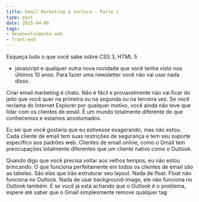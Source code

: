 ```yaml
---
title: Email Marketing a tortura - Parte 1
type: post
date: 2015-04-06
tags:
- desenvolvimento web
- front-end
---
```


Esqueça tudo o que você sabe sobre CSS 3, HTML 5
- javascript e qualquer outra nova novidade que você tenha visto nos últimos 10 anos. Para fazer uma newsletter você não vai usar nada disso.

Criar email marketing é chato. Não é fácil e provavelmente não vai ficar do jeito que você quer na primeira ou na segunda ou na terceira vez. Se você reclama do Internet Explorer por qualquer motivo, você ainda não teve que lidar com os clientes de email. É um mundo totalmente diferente do que conhecemos e estamos acostumados.

Eu sei que você gostaria que eu estivesse exagerando, mas não estou. Cada cliente de email tem suas restrições de segurança e tem seu suporte específico aos padrões web. Clientes de email online, como o Gmail tem preocupações totalmente diferentes que um cliente nativo como o Outlook.

Quando digo que você precisa voltar aos velhos tempos, eu não estou brincando. O que funciona perfeitamente em todos os clientes de email são as tabelas. São elas que irão estruturar seu layout. Nada de float. Float não funciona no Outlook. Nada de usar background-image, ele não funciona no Outlook também. E se você já está achando que o Outlook é o problema, espere até saber que o Gmail simplesmente remove qualquer tag <style> que estiver no documento e só aceita estilos inline, com o atributo style direto na tag. Nesse cenário, não tem quem é pior ou melhor, só tem o pior.

Com as tabelas, você poderá usar a propriedades font e text, com todos os seus respectivos valores. Logo, você já consegue formatar a tipografia do seu email, contanto que use apenas fonts do sistema, por que a propriedades font-face funciona apenas em aparelhos que rodam iOS e no Apple Mail.

E os seletores do CSS? Sem seletores a gente não consegue fazer muita coisa, né? Pois é… Vamos continuar sem fazer muita coisa. O selector mais básico, que chamamos de “selector encadeado“, feito assim: “div p”, pode não funcionar no Gmail. Em todos os outros clientes este seletor funciona perfeitamente.

A propriedade width funciona em tudo. Height só não funciona no Outlook 2007/2010 e 2013\. Já o padding e margin, podem ser usadas à vontade. Contanto que sejam em tabelas, porque em divs não vai funcionar no Outlook.

Perceba que as principais propriedades do CSS, as que usamos todos os dias não são aceitas perfeitamente nos clientes de email conhecidos. Na verdade até podem, mas você vai precisar abrir mão de algum cliente de email.

De acordo com o a Litmus, que é um serviço para testar email marketing e websites e diversos browsers, o cliente de email do iPhone é o mais popular. Outlook vem em segundo lugar. Depois vem o cliente de email do Android, seguido pelo do iPad. Aí vem o cliente da Apple, o Apple Mail, seguido do Yahoo! Mail e Gmail. [Você pode ver os números aqui](http://emailclientmarketshare.com).

Se quiser saber também quais propriedades do CSS funcionam, [o Campaign Monitor mantém uma tabela, sempre atualizada](http://www.campaignmonitor.com/css/).

Lembre-se: neste ambiente incerto dos emails, teste exaustivamente. Não acredite apenas em serviços online para testar seus emails. Envie emails para você mesmo, teste pessoalmente em todos os clientes de email que puder. É a melhor forma para você obter um resultado decente.


